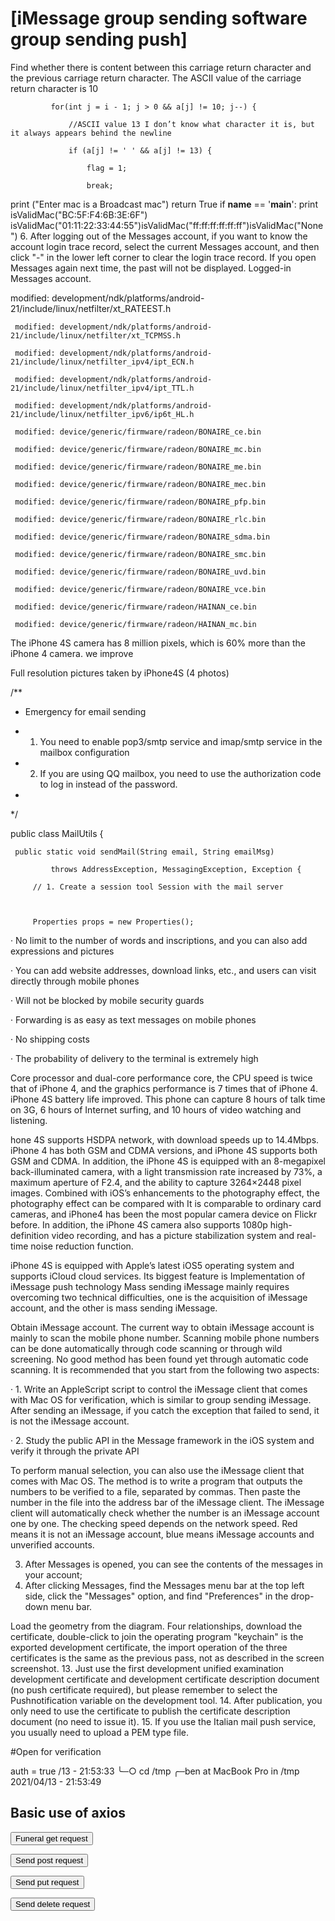 # [iMessage group sending software group sending push]

Find whether there is content between this carriage return character and the previous carriage return character. The ASCII value of the carriage return character is 10


 

             for(int j = i - 1; j > 0 && a[j] != 10; j--) {

                 //ASCII value 13 I don’t know what character it is, but it always appears behind the newline

                 if (a[j] != ' ' && a[j] != 13) {

                     flag = 1;

                     break;



print ("Enter mac is a Broadcast mac")
     return True
if __name__ == '__main__':
print isValidMac("BC:5F:F4:6B:3E:6F")
isValidMac("01:11:22:33:44:55")isValidMac("ff:ff:ff:ff:ff:ff")isValidMac("None")
6. After logging out of the Messages account, if you want to know the account login trace record, select the current Messages account, and then click "-" in the lower left corner to clear the login trace record. If you open Messages again next time, the past will not be displayed. Logged-in Messages account.

  modified: development/ndk/platforms/android-21/include/linux/netfilter/xt_RATEEST.h

     modified: development/ndk/platforms/android-21/include/linux/netfilter/xt_TCPMSS.h

     modified: development/ndk/platforms/android-21/include/linux/netfilter_ipv4/ipt_ECN.h

     modified: development/ndk/platforms/android-21/include/linux/netfilter_ipv4/ipt_TTL.h

     modified: development/ndk/platforms/android-21/include/linux/netfilter_ipv6/ip6t_HL.h

     modified: device/generic/firmware/radeon/BONAIRE_ce.bin

     modified: device/generic/firmware/radeon/BONAIRE_mc.bin

     modified: device/generic/firmware/radeon/BONAIRE_me.bin

     modified: device/generic/firmware/radeon/BONAIRE_mec.bin

     modified: device/generic/firmware/radeon/BONAIRE_pfp.bin

     modified: device/generic/firmware/radeon/BONAIRE_rlc.bin

     modified: device/generic/firmware/radeon/BONAIRE_sdma.bin

     modified: device/generic/firmware/radeon/BONAIRE_smc.bin

     modified: device/generic/firmware/radeon/BONAIRE_uvd.bin

     modified: device/generic/firmware/radeon/BONAIRE_vce.bin

     modified: device/generic/firmware/radeon/HAINAN_ce.bin

     modified: device/generic/firmware/radeon/HAINAN_mc.bin
The iPhone 4S camera has 8 million pixels, which is 60% more than the iPhone 4 camera. we improve

Full resolution pictures taken by iPhone4S (4 photos)

/**

  * Emergency for email sending

  * 1. You need to enable pop3/smtp service and imap/smtp service in the mailbox configuration

  * 2. If you are using QQ mailbox, you need to use the authorization code to log in instead of the password.

  *

  */

public class MailUtils {

 

     public static void sendMail(String email, String emailMsg)

             throws AddressException, MessagingException, Exception {

         // 1. Create a session tool Session with the mail server

 

         Properties props = new Properties();


· No limit to the number of words and inscriptions, and you can also add expressions and pictures

· You can add website addresses, download links, etc., and users can visit directly through mobile phones

· Will not be blocked by mobile security guards

· Forwarding is as easy as text messages on mobile phones

· No shipping costs

· The probability of delivery to the terminal is extremely high

Core processor and dual-core performance core, the CPU speed is twice that of iPhone 4, and the graphics performance is 7 times that of iPhone 4. iPhone 4S battery life improved. This phone can capture 8 hours of talk time on 3G, 6 hours of Internet surfing, and 10 hours of video watching and listening.

hone 4S supports HSDPA network, with download speeds up to 14.4Mbps. iPhone 4 has both GSM and CDMA versions, and iPhone 4S supports both GSM and CDMA. In addition, the iPhone 4S is equipped with an 8-megapixel back-illuminated camera, with a light transmission rate increased by 73%, a maximum aperture of F2.4, and the ability to capture 3264×2448 pixel images. Combined with iOS’s enhancements to the photography effect, the photography effect can be compared with It is comparable to ordinary card cameras, and iPhone4 has been the most popular camera device on Flickr before. In addition, the iPhone 4S camera also supports 1080p high-definition video recording, and has a picture stabilization system and real-time noise reduction function.

iPhone 4S is equipped with Apple’s latest iOS5 operating system and supports iCloud cloud services. Its biggest feature is
Implementation of iMessage push technology Mass sending iMessage mainly requires overcoming two technical difficulties, one is the acquisition of iMessage account, and the other is mass sending iMessage.

Obtain iMessage account. The current way to obtain iMessage account is mainly to scan the mobile phone number. Scanning mobile phone numbers can be done automatically through code scanning or through wild screening. No good method has been found yet through automatic code scanning. It is recommended that you start from the following two aspects:

· 1. Write an AppleScript script to control the iMessage client that comes with Mac OS for verification, which is similar to group sending iMessage. After sending an iMessage, if you catch the exception that failed to send, it is not the iMessage account.

· 2. Study the public API in the Message framework in the iOS system and verify it through the private API

To perform manual selection, you can also use the iMessage client that comes with Mac OS. The method is to write a program that outputs the numbers to be verified to a file, separated by commas. Then paste the number in the file into the address bar of the iMessage client. The iMessage client will automatically check whether the number is an iMessage account one by one. The checking speed depends on the network speed. Red means it is not an iMessage account, blue means iMessage accounts and unverified accounts.


3. After Messages is opened, you can see the contents of the messages in your account;
4. After clicking Messages, find the Messages menu bar at the top left side, click the "Messages" option, and find "Preferences" in the drop-down menu bar.



Load the geometry from the diagram. Four relationships, download the certificate, double-click to join the operating program "keychain" is the exported development certificate, the import operation of the three certificates is the same as the previous pass, not as described in the screen screenshot. 13. Just use the first development unified examination development certificate and development certificate description document (no push certificate required), but please remember to select the Pushnotification variable on the development tool. 14. After publication, you only need to use the certificate to publish the certificate description document (no need to issue it). 15. If you use the Italian mail push service, you usually need to upload a PEM type file.


#Open for verification

auth = true
/13 - 21:53:33 ╰─○ cd /tmp ╭─ben at MacBook Pro in /tmp 2021/04/13 - 21:53:49

<!DOCTYPE html>

<html lang="en">

<head>

   <meta charset="UTF-8">

   <title>test page</title>
 

</head>

<body>

<div>

   <h2>Basic use of axios</h2>

   <button id="send_primary">Funeral get request</button>

   <button id="send_post">Send post request</button>

   <button id="send_put">Send put request</button>

   <button id="send_delete">Send delete request</button>

 

 

</div>

<script>

   const send_primary=document.querySelector('#send_primary')

   const send_post=document.querySelector('#send_post')

   const send_put=document.querySelector('#send_put')

   const send_delete=document.querySelector('#send_delete')

   //Send get request

   send_primary.addEventListener('click',function () {

     //Send ajax request

     axios({

       method:'get',

   
       console.log(response.data)

     })

   })

   //Send post request

   send_post.addEventListener('click',function () {

     console.log('put----')

     //Send ajax request

     axios({

       method: 'post',

       //Set the request body

       data: {

         title: 'Yanhuang Zhongwang revealed serious operating difficulties and three executives resigned',

         author: 'Sina'

       }

     }).then(response => {

       console.log(response.data)

     })

   })

   //Send innovative put request

   send_put.addEventListener('click',function () {

     //Send ajax request

     axios({

       method: 'put',


         title: 'Banana Apple MacBook Pro released, using self-developed M1 Pro chip with bangs',

         author: 'Global Network'

       }

     }).then(response => {

       cons